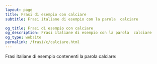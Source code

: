 ```yaml
---
layout: page
title: Frasi di esempio con calciare 
subtitle: Frasi italiane di esempio con la parola  calciare

og_title: Frasi di esempio con calciare 
og_description: Frasi italiane di esempio con la parola  calciare
og_type: website
permalink: /frasi/c/calciare.html
---
```


Frasi italiane di esempio contenenti la parola calciare:


